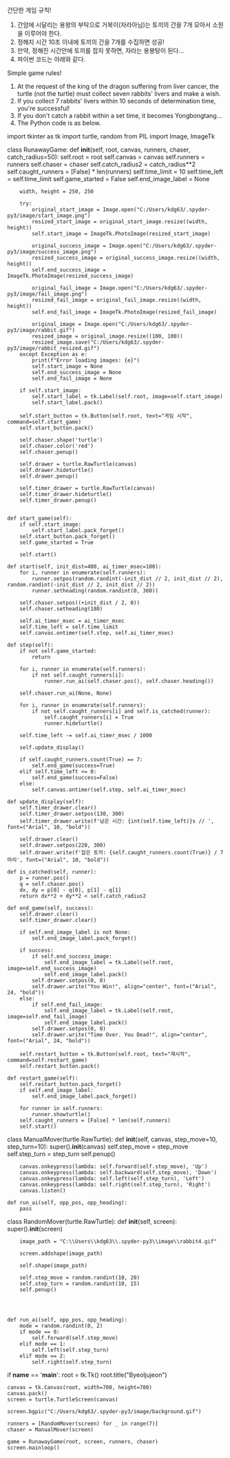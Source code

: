 간단한 게임 규칙!
1. 간암에 시달리는 용왕의 부탁으로 거북이(자라아님)는 토끼의 간을 7개 모아서 소원을 이루어야 한다.
2. 정해지 시간 10초 이내에 토끼의 간을 7개를 수집하면 성공!
3. 만약, 정해진 시간안에 토끼를 잡지 못하면, 자라는 용봉탕이 된다...
4. 파이썬 코드는 아래와 같다.

Simple game rules!
1. At the request of the king of the dragon suffering from liver cancer, the turtle (not the turtle) must collect seven rabbits' livers and make a wish.
2. If you collect 7 rabbits' livers within 10 seconds of determination time, you're successful!
3. If you don't catch a rabbit within a set time, it becomes Yongbongtang...
4. The Python code is as below.


import tkinter as tk
import turtle, random
from PIL import Image, ImageTk

class RunawayGame:
    def __init__(self, root, canvas, runners, chaser, catch_radius=50):
        self.root = root
        self.canvas = canvas
        self.runners = runners
        self.chaser = chaser
        self.catch_radius2 = catch_radius**2
        self.caught_runners = [False] * len(runners)
        self.time_limit = 10
        self.time_left = self.time_limit
        self.game_started = False
        self.end_image_label = None  
        
        width, height = 250, 250
        
        try:
            original_start_image = Image.open("C:/Users/kdg63/.spyder-py3/image/start_image.png")
            resized_start_image = original_start_image.resize((width, height))  
            self.start_image = ImageTk.PhotoImage(resized_start_image)

            original_success_image = Image.open("C:/Users/kdg63/.spyder-py3/image/success_image.png")
            resized_success_image = original_success_image.resize((width, height))  
            self.end_success_image = ImageTk.PhotoImage(resized_success_image)

            original_fail_image = Image.open("C:/Users/kdg63/.spyder-py3/image/fail_image.png")
            resized_fail_image = original_fail_image.resize((width, height))  
            self.end_fail_image = ImageTk.PhotoImage(resized_fail_image)
            
            original_image = Image.open("C:/Users/kdg63/.spyder-py3/image/rabbit.gif")
            resized_image = original_image.resize((100, 100))  
            resized_image.save("C:/Users/kdg63/.spyder-py3/image/rabbit_resized.gif")  
        except Exception as e:
            print(f"Error loading images: {e}")
            self.start_image = None
            self.end_success_image = None
            self.end_fail_image = None

        if self.start_image:
            self.start_label = tk.Label(self.root, image=self.start_image)
            self.start_label.pack()

        self.start_button = tk.Button(self.root, text="게임 시작", command=self.start_game)
        self.start_button.pack()

        self.chaser.shape('turtle')
        self.chaser.color('red')
        self.chaser.penup()

        self.drawer = turtle.RawTurtle(canvas)
        self.drawer.hideturtle()
        self.drawer.penup()

        self.timer_drawer = turtle.RawTurtle(canvas)
        self.timer_drawer.hideturtle()
        self.timer_drawer.penup()


    def start_game(self):
        if self.start_image:
            self.start_label.pack_forget()
        self.start_button.pack_forget()
        self.game_started = True

        self.start()

    def start(self, init_dist=400, ai_timer_msec=100):
        for i, runner in enumerate(self.runners):
            runner.setpos(random.randint(-init_dist // 2, init_dist // 2), random.randint(-init_dist // 2, init_dist // 2))
            runner.setheading(random.randint(0, 360))
        
        self.chaser.setpos((+init_dist / 2, 0))
        self.chaser.setheading(180)

        self.ai_timer_msec = ai_timer_msec
        self.time_left = self.time_limit  
        self.canvas.ontimer(self.step, self.ai_timer_msec)

    def step(self):
        if not self.game_started:
            return

        for i, runner in enumerate(self.runners):
            if not self.caught_runners[i]:  
                runner.run_ai(self.chaser.pos(), self.chaser.heading())

        self.chaser.run_ai(None, None)

        for i, runner in enumerate(self.runners):
            if not self.caught_runners[i] and self.is_catched(runner):
                self.caught_runners[i] = True
                runner.hideturtle()  

        self.time_left -= self.ai_timer_msec / 1000

        self.update_display()

        if self.caught_runners.count(True) == 7:
            self.end_game(success=True)
        elif self.time_left <= 0:
            self.end_game(success=False)
        else:
            self.canvas.ontimer(self.step, self.ai_timer_msec)

    def update_display(self):
        self.timer_drawer.clear()
        self.timer_drawer.setpos(130, 300)
        self.timer_drawer.write(f'남은 시간: {int(self.time_left)}s // ', font=("Arial", 10, "bold"))
        
        self.drawer.clear()
        self.drawer.setpos(220, 300)
        self.drawer.write(f'잡은 토끼: {self.caught_runners.count(True)} / 7마리', font=("Arial", 10, "bold"))

    def is_catched(self, runner):
        p = runner.pos()
        q = self.chaser.pos()
        dx, dy = p[0] - q[0], p[1] - q[1]
        return dx**2 + dy**2 < self.catch_radius2

    def end_game(self, success):
        self.drawer.clear()
        self.timer_drawer.clear()

        if self.end_image_label is not None:
            self.end_image_label.pack_forget()

        if success:
            if self.end_success_image:
                self.end_image_label = tk.Label(self.root, image=self.end_success_image)
                self.end_image_label.pack()
            self.drawer.setpos(0, 0)
            self.drawer.write("You Win!", align="center", font=("Arial", 24, "bold"))
        else:
            if self.end_fail_image:
                self.end_image_label = tk.Label(self.root, image=self.end_fail_image)
                self.end_image_label.pack()
            self.drawer.setpos(0, 0)
            self.drawer.write("Time Over. You Dead!", align="center", font=("Arial", 24, "bold"))

        self.restart_button = tk.Button(self.root, text="재시작", command=self.restart_game)
        self.restart_button.pack()

    def restart_game(self):
        self.restart_button.pack_forget()
        if self.end_image_label:
            self.end_image_label.pack_forget()

        for runner in self.runners:
            runner.showturtle() 
        self.caught_runners = [False] * len(self.runners)
        self.start()

class ManualMover(turtle.RawTurtle):
    def __init__(self, canvas, step_move=10, step_turn=10):
        super().__init__(canvas)
        self.step_move = step_move
        self.step_turn = step_turn
        self.penup()  

        canvas.onkeypress(lambda: self.forward(self.step_move), 'Up')
        canvas.onkeypress(lambda: self.backward(self.step_move), 'Down')
        canvas.onkeypress(lambda: self.left(self.step_turn), 'Left')
        canvas.onkeypress(lambda: self.right(self.step_turn), 'Right')
        canvas.listen()

    def run_ai(self, opp_pos, opp_heading):
        pass

class RandomMover(turtle.RawTurtle):
    def __init__(self, screen):
        super().__init__(screen)
        
        image_path = "C:\\Users\\kdg63\\.spyder-py3\\image\\rabbit4.gif"

        screen.addshape(image_path)  

        self.shape(image_path)  
        
        self.step_move = random.randint(10, 20) 
        self.step_turn = random.randint(10, 15)  
        self.penup() 




    def run_ai(self, opp_pos, opp_heading):
        mode = random.randint(0, 2)
        if mode == 0:
            self.forward(self.step_move)
        elif mode == 1:
            self.left(self.step_turn)
        elif mode == 2:
            self.right(self.step_turn)

if __name__ == '__main__':
    root = tk.Tk()
    root.title("Byeoljujeon")  
    
    canvas = tk.Canvas(root, width=700, height=700)
    canvas.pack()
    screen = turtle.TurtleScreen(canvas)
    
    screen.bgpic("C:/Users/kdg63/.spyder-py3/image/background.gif")
    
    runners = [RandomMover(screen) for _ in range(7)]
    chaser = ManualMover(screen)

    game = RunawayGame(root, screen, runners, chaser)
    screen.mainloop()